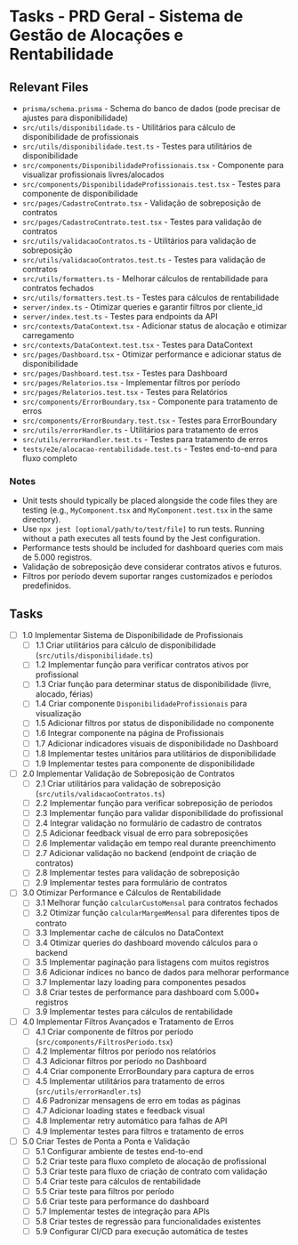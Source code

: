 # Tasks - PRD Geral - Sistema de Gestão de Alocações e Rentabilidade

## Relevant Files

- `prisma/schema.prisma` - Schema do banco de dados (pode precisar de ajustes para disponibilidade)
- `src/utils/disponibilidade.ts` - Utilitários para cálculo de disponibilidade de profissionais
- `src/utils/disponibilidade.test.ts` - Testes para utilitários de disponibilidade
- `src/components/DisponibilidadeProfissionais.tsx` - Componente para visualizar profissionais livres/alocados
- `src/components/DisponibilidadeProfissionais.test.tsx` - Testes para componente de disponibilidade
- `src/pages/CadastroContrato.tsx` - Validação de sobreposição de contratos
- `src/pages/CadastroContrato.test.tsx` - Testes para validação de contratos
- `src/utils/validacaoContratos.ts` - Utilitários para validação de sobreposição
- `src/utils/validacaoContratos.test.ts` - Testes para validação de contratos
- `src/utils/formatters.ts` - Melhorar cálculos de rentabilidade para contratos fechados
- `src/utils/formatters.test.ts` - Testes para cálculos de rentabilidade
- `server/index.ts` - Otimizar queries e garantir filtros por cliente_id
- `server/index.test.ts` - Testes para endpoints da API
- `src/contexts/DataContext.tsx` - Adicionar status de alocação e otimizar carregamento
- `src/contexts/DataContext.test.tsx` - Testes para DataContext
- `src/pages/Dashboard.tsx` - Otimizar performance e adicionar status de disponibilidade
- `src/pages/Dashboard.test.tsx` - Testes para Dashboard
- `src/pages/Relatorios.tsx` - Implementar filtros por período
- `src/pages/Relatorios.test.tsx` - Testes para Relatórios
- `src/components/ErrorBoundary.tsx` - Componente para tratamento de erros
- `src/components/ErrorBoundary.test.tsx` - Testes para ErrorBoundary
- `src/utils/errorHandler.ts` - Utilitários para tratamento de erros
- `src/utils/errorHandler.test.ts` - Testes para tratamento de erros
- `tests/e2e/alocacao-rentabilidade.test.ts` - Testes end-to-end para fluxo completo

### Notes

- Unit tests should typically be placed alongside the code files they are testing (e.g., `MyComponent.tsx` and `MyComponent.test.tsx` in the same directory).
- Use `npx jest [optional/path/to/test/file]` to run tests. Running without a path executes all tests found by the Jest configuration.
- Performance tests should be included for dashboard queries com mais de 5.000 registros.
- Validação de sobreposição deve considerar contratos ativos e futuros.
- Filtros por período devem suportar ranges customizados e períodos predefinidos.

## Tasks

- [ ] 1.0 Implementar Sistema de Disponibilidade de Profissionais
  - [ ] 1.1 Criar utilitários para cálculo de disponibilidade (`src/utils/disponibilidade.ts`)
  - [ ] 1.2 Implementar função para verificar contratos ativos por profissional
  - [ ] 1.3 Criar função para determinar status de disponibilidade (livre, alocado, férias)
  - [ ] 1.4 Criar componente `DisponibilidadeProfissionais` para visualização
  - [ ] 1.5 Adicionar filtros por status de disponibilidade no componente
  - [ ] 1.6 Integrar componente na página de Profissionais
  - [ ] 1.7 Adicionar indicadores visuais de disponibilidade no Dashboard
  - [ ] 1.8 Implementar testes unitários para utilitários de disponibilidade
  - [ ] 1.9 Implementar testes para componente de disponibilidade

- [ ] 2.0 Implementar Validação de Sobreposição de Contratos
  - [ ] 2.1 Criar utilitários para validação de sobreposição (`src/utils/validacaoContratos.ts`)
  - [ ] 2.2 Implementar função para verificar sobreposição de períodos
  - [ ] 2.3 Implementar função para validar disponibilidade do profissional
  - [ ] 2.4 Integrar validação no formulário de cadastro de contratos
  - [ ] 2.5 Adicionar feedback visual de erro para sobreposições
  - [ ] 2.6 Implementar validação em tempo real durante preenchimento
  - [ ] 2.7 Adicionar validação no backend (endpoint de criação de contratos)
  - [ ] 2.8 Implementar testes para validação de sobreposição
  - [ ] 2.9 Implementar testes para formulário de contratos

- [ ] 3.0 Otimizar Performance e Cálculos de Rentabilidade
  - [ ] 3.1 Melhorar função `calcularCustoMensal` para contratos fechados
  - [ ] 3.2 Otimizar função `calcularMargemMensal` para diferentes tipos de contrato
  - [ ] 3.3 Implementar cache de cálculos no DataContext
  - [ ] 3.4 Otimizar queries do dashboard movendo cálculos para o backend
  - [ ] 3.5 Implementar paginação para listagens com muitos registros
  - [ ] 3.6 Adicionar índices no banco de dados para melhorar performance
  - [ ] 3.7 Implementar lazy loading para componentes pesados
  - [ ] 3.8 Criar testes de performance para dashboard com 5.000+ registros
  - [ ] 3.9 Implementar testes para cálculos de rentabilidade

- [ ] 4.0 Implementar Filtros Avançados e Tratamento de Erros
  - [ ] 4.1 Criar componente de filtros por período (`src/components/FiltrosPeriodo.tsx`)
  - [ ] 4.2 Implementar filtros por período nos relatórios
  - [ ] 4.3 Adicionar filtros por período no Dashboard
  - [ ] 4.4 Criar componente ErrorBoundary para captura de erros
  - [ ] 4.5 Implementar utilitários para tratamento de erros (`src/utils/errorHandler.ts`)
  - [ ] 4.6 Padronizar mensagens de erro em todas as páginas
  - [ ] 4.7 Adicionar loading states e feedback visual
  - [ ] 4.8 Implementar retry automático para falhas de API
  - [ ] 4.9 Implementar testes para filtros e tratamento de erros

- [ ] 5.0 Criar Testes de Ponta a Ponta e Validação
  - [ ] 5.1 Configurar ambiente de testes end-to-end
  - [ ] 5.2 Criar teste para fluxo completo de alocação de profissional
  - [ ] 5.3 Criar teste para fluxo de criação de contrato com validação
  - [ ] 5.4 Criar teste para cálculos de rentabilidade
  - [ ] 5.5 Criar teste para filtros por período
  - [ ] 5.6 Criar teste para performance do dashboard
  - [ ] 5.7 Implementar testes de integração para APIs
  - [ ] 5.8 Criar testes de regressão para funcionalidades existentes
  - [ ] 5.9 Configurar CI/CD para execução automática de testes
